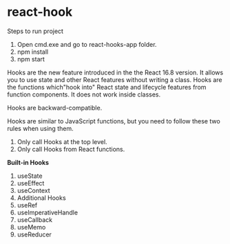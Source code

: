 # react-hook

Steps to run project
1) Open cmd.exe and go to react-hooks-app folder.
2) npm install
3) npm start

Hooks are the new feature introduced in the the React 16.8  version. It allows you to use state and other React features without writing a class. Hooks are the functions     which"hook into" React state and lifecycle features from function components. It does not work inside classes.

Hooks are backward-compatible.

Hooks are similar to JavaScript functions, but you need to follow these two rules when using them. 
1. Only call Hooks at the top level.
2. Only call Hooks from React functions.

<b>Built-in Hooks</b>
1) useState
2) useEffect
3) useContext
4) Additional Hooks
5) useRef
6) useImperativeHandle
7) useCallback
8) useMemo
9) useReducer





